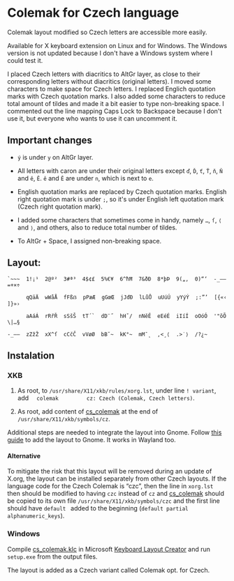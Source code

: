 # Colemak for Czech language

Colemak layout modified so Czech letters are accessible more easily.

Available for X keyboard extension on Linux and for Windows. The Windows version is not updated because I don't have a Windows system where I could test it.

I placed Czech letters with diacritics to AltGr layer, as close to their corresponding letters without diacritics (original letters). I moved some characters to make space for Czech letters. I replaced Englich quotation marks with Czech quotation marks. I also added some characters to reduce total amount of tildes and made it a bit easier to type non-breaking space. I commented out the line mapping Caps Lock to Backspace because I don't use it, but everyone who wants to use it can uncomment it.

## Important changes

* `ý` is under `y` on AltGr layer.

* All letters with caron are under their original letters except `ď`, `Ď`, `ť`, `Ť`, `ň`, `Ň` and `ě`, `Ě`. `ě` and `Ě` are under `n`, which is next to `e`.

* English quotation marks are replaced by Czech quotation marks. English right quotation mark is under `;`, so it's under English left quotation mark (Czech right quotation mark).

* I added some characters that sometimes come in handy, namely `…`, `ſ`, `⟨` and `⟩`, and others, also to reduce total number of tildes.

* To AltGr + Space, I assigned non-breaking space.

## Layout:

    `~~~  1!¡¹  2@º²  3#ª³  4$¢£  5%€¥  6^ħĦ  7&ðÐ  8*þÞ  9(„‚  0)“‘  -_–—  =+×÷

          qQäÄ  wWåÅ  fFßẞ  pPæÆ  gGœŒ  jJđĐ  lLůŮ  uUúÚ  yYýÝ  ;:”’  [{«‹  ]}»›

          aAáÁ  rRřŘ  sSšŠ  tT´`  dD¨˝  hHˇ/  nNěĚ  eEéÉ  iIíÍ  oOóÓ  '"õÕ  \|…§

    -_–—  zZžŽ  xX^ſ  cCčČ  vVøØ  bB˘~  kK°~  mM¯˛  ,<¸⟨  .>˙⟩  /?¿~

## Instalation

### XKB

1. As root, to `/usr/share/X11/xkb/rules/xorg.lst`, under line `! variant`, add `  colemak         cz: Czech (Colemak, Czech letters)`.

2.  As root, add content of [cs_colemak](cs_colemak) at the end of `/usr/share/X11/xkb/symbols/cz`.

Additional steps are needed to integrate the layout into Gnome. Follow [this guide](https://blog.stigok.com/2020/10/27/from-x11-xmodmap-to-wayland-xkb-custom-keyboard-layout.html) to add the layout to Gnome. It works in Wayland too.

#### Alternative

To mitigate the risk that this layout will be removed during an update of X.org, the layout can be installed separately from other Czech layouts. If the language code for the Czech Colemak is “czc”, then the line in `xorg.lst` then should be modified to having `czc` instead of `cz` and [cs_colemak](cs_colemak) should be copied to its own file `/usr/share/X11/xkb/symbols/czc` and the first line should have `default ` added to the beginning (`default partial alphanumeric_keys`).

### Windows

Compile [cs_colemak.klc](cs_colemak.klc) in Microsoft [Keyboard Layout Creator](https://www.microsoft.com/en-us/download/details.aspx?id=22339) and run `setup.exe` from the output files.

The layout is added as a Czech variant called Colemak opt. for Czech.
